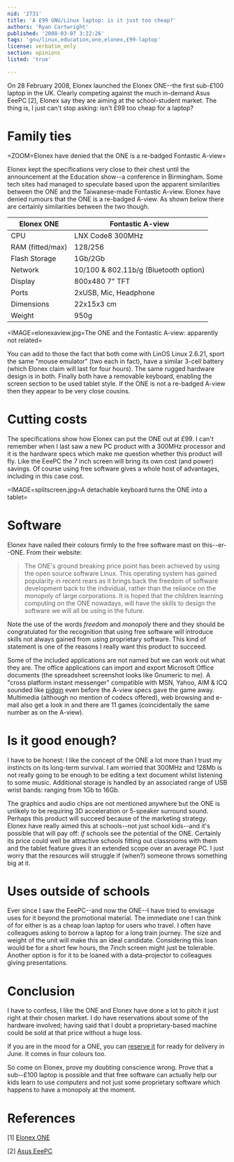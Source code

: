 ```yaml
---
nid: '2731'
title: 'A £99 GNU/Linux laptop: is it just too cheap?'
authors: 'Ryan Cartwright'
published: '2008-03-07 3:22:26'
tags: 'gnu/linux,education,one,elonex,£99-laptop'
license: verbatim_only
section: opinions
listed: 'true'

---
```

On 28 February 2008, Elonex launched the Elonex ONE--the first sub-£100 laptop in the UK. Clearly competing against the much in-demand Asus EeePC [2], Elonex say they are aiming at the school-student market. The thing is, I just can't stop asking: isn't £99 too cheap for a laptop?

<!--break-->

# Family ties

=ZOOM=Elonex have denied that the ONE is a re-badged Fontastic A-view=

Elonex kept the specifications very close to their chest until the announcement at the Education show--a conference in Birmingham. Some tech sites had managed to speculate based upon the apparent similarities between the ONE and the Taiwanese-made Fontastic A-view. Elonex have denied rumours that the ONE is a re-badged A-view. As shown below there are certainly similarities between the two though.

|**Elonex ONE**|**Fontastic A-view**|
---------------|--------------------|
CPU|LNX Code8 300MHz|Aday5F-300 Mhz|
RAM (fitted/max)|128/256|128/256|
Flash Storage|1Gb/2Gb|1Gb/2Gb|
Network|10/100 & 802.11b/g (Bluetooth option)|10/100 (802.11b/g & Bluetooth options)|
Display|800x480 7" TFT|800x480 7" TFT|
Ports|2xUSB, Mic, Headphone|2xUSB, Mic, Headphone|
Dimensions|22x15x3 cm|230x146x33 mm|
Weight|950g|950g|

=IMAGE=elonexaview.jpg=The ONE and the Fontastic A-view: apparently not related=

You can add to those the fact that both come with LinOS Linux 2.6.21, sport the same "mouse emulator" (two each in fact), have a similar 3-cell battery (which Elonex claim will last for four hours). The same rugged hardware design is in both. Finally both have a removable keyboard, enabling the screen section to be used tablet style. If the ONE is not a re-badged A-view then they appear to be very close cousins.

# Cutting costs

The specifications show how Elonex can put the ONE out at £99. I can't remember when I last saw a new PC product with a 300MHz processor and it is the hardware specs which make me question whether this product will fly. Like the EeePC the 7 inch screen will bring its own cost (and power) savings. Of course using free software gives a whole host of advantages, including in this case cost.

=IMAGE=splitscreen.jpg=A detachable keyboard turns the ONE into a tablet=

# Software

Elonex have nailed their colours firmly to the free software mast on this--er--ONE. From their website:

>The ONE's ground breaking price point has been achieved by using the open source software Linux. This operating system has gained popularity in recent rears as it brings back the freedom of software development back to the individual, rather than the reliance on the monopoly of large corporations. It is hoped that the children learning computing on the ONE nowadays, will have the skills to design the software we will all be using in the future.

Note the use of the words _freedom_ and _monopoly_ there and they should be congratulated for the recognition that using free software will introduce skills not always gained from using proprietary software. This kind of statement is one of the reasons I really want this product to succeed.

Some of the included applications are not named but we can work out what they are. The office applications can import and export Microsoft Office documents (the spreadsheet screenshot looks like Gnumeric to me). A "cross platform instant messenger" compatible with MSN, Yahoo, AIM & ICQ sounded like [pidgin](http://www.pidgin.im) even before the A-view specs gave the game away. Multimedia (although no mention of codecs offered), web browsing and e-mail also get a look in and there are 11 games (coincidentally the same number as on the A-view).

# Is it good enough?

I have to be honest: I like the concept of the ONE a lot more than I trust my instincts on its long-term survival. I am worried that 300MHz and 128Mb is not really going to be enough to be editing a text document whilst listening to some music. Additional storage is handled by an associated range of USB wrist bands: ranging from 1Gb to 16Gb.

The graphics and audio chips are not mentioned anywhere but the ONE is unlikely to be requiring 3D acceleration or 5-speaker surround sound. Perhaps this product will succeed because of the marketing strategy. Elonex have really aimed this at schools--not just school kids--and it's possible that will pay off: _if_ schools see the potential of the ONE. Certainly its price could well be attractive schools fitting out classrooms with them and the tablet feature gives it an extended scope over an average PC. I just worry that the resources will struggle if (when?) someone throws something big at it.

# Uses outside of schools

Ever since I saw the EeePC--and now the ONE--I have tried to envisage uses for it beyond the promotional material. The immediate one I can think of for either is as a cheap loan laptop for users who travel. I often have colleagues asking to borrow a laptop for a long train journey. The size and weight of the unit will make this an ideal candidate. Considering this loan would be for a short few hours, the 7inch screen might just be tolerable. Another option is for it to be loaned with a data-projector to colleagues giving presentations.

# Conclusion

I have to confess, I like the ONE and Elonex have done a lot to pitch it just right at their chosen market. I do have reservations about some of the hardware involved; having said that I doubt a proprietary-based machine could be sold at that price without a huge loss.

If you are in the mood for a ONE, you can [reserve it](http://www.elonexone.co.uk/shop/index.html) for ready for delivery in June. It comes in four colours too.

So come on Elonex, prove my doubting conscience wrong. Prove that a sub--£100 laptop is possible and that free software can actually help our kids learn to use _computers_ and not just some proprietary software which happens to have a monopoly at the moment.

# References

[1] [Elonex ONE](http://www.elonexone.co.uk)

[2] [Asus EeePC](http://eeepc.asus.com/global/product.htm)